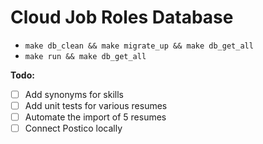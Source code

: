 
# Cloud Job Roles Database

* `make db_clean && make migrate_up && make db_get_all`
* `make run && make db_get_all`

**Todo:**

- [ ] Add synonyms for skills
- [ ] Add unit tests for various resumes
- [ ] Automate the import of 5 resumes
- [ ] Connect Postico locally